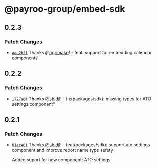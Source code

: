# @payroo-group/embed-sdk

## 0.2.3

### Patch Changes

- [`aae2bff`](https://github.com/payroo-group/embed-sdk/commit/aae2bffb7c4c9e81c59463f5d0db8b271bee2f9d) Thanks [@agrimakp](https://github.com/agrimakp)! - feat: support for embedding calendar components

## 0.2.2

### Patch Changes

- [`1727a64`](https://github.com/payroo-group/embed-sdk/commit/1727a6424326b0da4d3c762944e4deab38dbf9c7) Thanks [@shidil](https://github.com/shidil)! - fix(packages/sdk): missing types for ATO settings component"

## 0.2.1

### Patch Changes

- [`81ee481`](https://github.com/payroo-group/embed-sdk/commit/81ee4817f79197826732ea40d8b0beaf6f5feec4) Thanks [@shidil](https://github.com/shidil)! - feat(packages/sdk): support ato settings component and improve report name type safety

  Added suport for new component: ATO settings.

